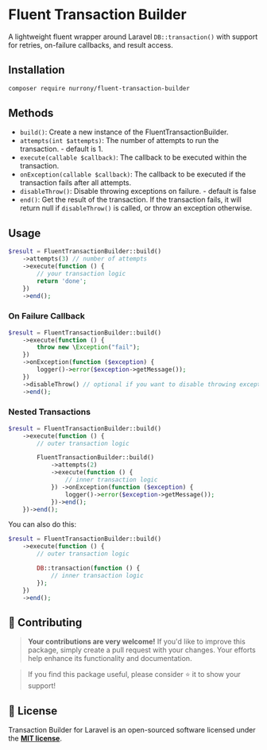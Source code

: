 # Fluent Transaction Builder

A lightweight fluent wrapper around Laravel `DB::transaction()` with support for retries, on-failure callbacks, and result access.

## Installation

```bash
composer require nurrony/fluent-transaction-builder
```

## Methods
- `build()`: Create a new instance of the FluentTransactionBuilder.
- `attempts(int $attempts)`: The number of attempts to run the transaction. - default is 1.
- `execute(callable $callback)`: The callback to be executed within the transaction.
- `onException(callable $callback)`: The callback to be executed if the transaction fails after all attempts.
- `disableThrow()`: Disable throwing exceptions on failure. - default is false
- `end()`: Get the result of the transaction. If the transaction fails, it will return null if `disableThrow()` is called, or throw an exception otherwise.

## Usage

```php
$result = FluentTransactionBuilder::build()
    ->attempts(3) // number of attempts
    ->execute(function () {
        // your transaction logic
        return 'done';
    })
    ->end();
```

### On Failure Callback

```php
$result = FluentTransactionBuilder::build()
    ->execute(function () {
        throw new \Exception("fail");
    })
    ->onException(function ($exception) {
        logger()->error($exception->getMessage());
    })
    ->disableThrow() // optional if you want to disable throwing exceptions since you already have onException callback
    ->end();
```

### Nested Transactions

```php
$result = FluentTransactionBuilder::build()
    ->execute(function () {
        // outer transaction logic

        FluentTransactionBuilder::build()
            ->attempts(2)
            ->execute(function () {
                // inner transaction logic
            }) ->onException(function ($exception) {
                logger()->error($exception->getMessage());
            })->end();
    })->end();
```

You can also do this:

```php
$result = FluentTransactionBuilder::build()
    ->execute(function () {
        // outer transaction logic

        DB::transaction(function () {
            // inner transaction logic
        });
    })
    ->end();
```

## 💫 Contributing

> **Your contributions are very welcome!** If you'd like to improve this package, simply create a pull request with your changes. Your efforts help enhance its functionality and documentation.

> If you find this package useful, please consider ⭐ it to show your support!

## 📜 License
Transaction Builder for Laravel is an open-sourced software licensed under the **[MIT license](LICENSE)**.

